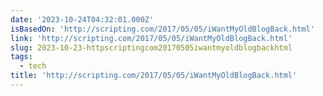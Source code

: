 ```yaml
---
date: '2023-10-24T04:32:01.000Z'
isBasedOn: 'http://scripting.com/2017/05/05/iWantMyOldBlogBack.html'
link: 'http://scripting.com/2017/05/05/iWantMyOldBlogBack.html'
slug: 2023-10-23-httpscriptingcom20170505iwantmyoldblogbackhtml
tags:
  - tech
title: 'http://scripting.com/2017/05/05/iWantMyOldBlogBack.html'
---
```

 
